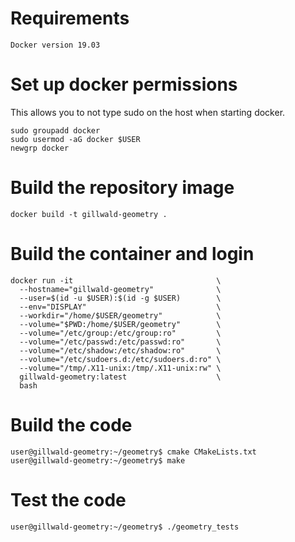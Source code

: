 # Requirements
```
Docker version 19.03
```

# Set up docker permissions
This allows you to not type sudo on the host when starting docker.
```
sudo groupadd docker
sudo usermod -aG docker $USER
newgrp docker
```


# Build the repository image
```
docker build -t gillwald-geometry .
```

# Build the container and login
```
docker run -it                                \
  --hostname="gillwald-geometry"              \
  --user=$(id -u $USER):$(id -g $USER)        \
  --env="DISPLAY"                             \
  --workdir="/home/$USER/geometry"            \
  --volume="$PWD:/home/$USER/geometry"        \
  --volume="/etc/group:/etc/group:ro"         \
  --volume="/etc/passwd:/etc/passwd:ro"       \
  --volume="/etc/shadow:/etc/shadow:ro"       \
  --volume="/etc/sudoers.d:/etc/sudoers.d:ro" \
  --volume="/tmp/.X11-unix:/tmp/.X11-unix:rw" \
  gillwald-geometry:latest                    \
  bash
```

# Build the code
```
user@gillwald-geometry:~/geometry$ cmake CMakeLists.txt
user@gillwald-geometry:~/geometry$ make
```

# Test the code
```
user@gillwald-geometry:~/geometry$ ./geometry_tests
```
